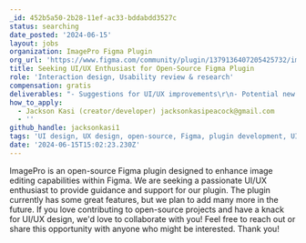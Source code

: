 ```yaml
---
_id: 452b5a50-2b28-11ef-ac33-bddabdd3527c
status: searching
date_posted: '2024-06-15'
layout: jobs
organization: ImagePro Figma Plugin
org_url: 'https://www.figma.com/community/plugin/1379136407205425732/imagepro'
title: Seeking UI/UX Enthusiast for Open-Source Figma Plugin
role: 'Interaction design, Usability review & research'
compensation: gratis
deliverables: "- Suggestions for UI/UX improvements\r\n- Potential new feature ideas and designs"
how_to_apply:
  - Jackson Kasi (creator/developer) jacksonkasipeacock@gmail.com
  - ''
github_handle: jacksonkasi1
tags: 'UI design, UX design, open-source, Figma, plugin development, UI, UX, UIUX'
date: '2024-06-15T15:02:23.230Z'
---
```

ImagePro is an open-source Figma plugin designed to enhance image editing capabilities within Figma. We are seeking a passionate UI/UX enthusiast to provide guidance and support for our plugin. The plugin currently has some great features, but we plan to add many more in the future. If you love contributing to open-source projects and have a knack for UI/UX design, we'd love to collaborate with you! Feel free to reach out or share this opportunity with anyone who might be interested. Thank you!
